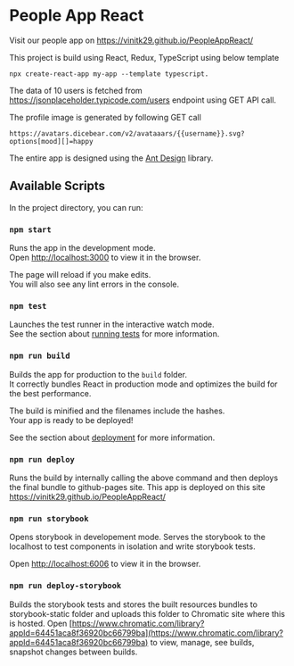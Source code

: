 # People App React

Visit our people app on https://vinitk29.github.io/PeopleAppReact/

This project is build using React, Redux, TypeScript using below template
```
npx create-react-app my-app --template typescript.
```

The data of 10 users is fetched from https://jsonplaceholder.typicode.com/users endpoint using GET API call.

The profile image is generated by following GET call
```
https://avatars.dicebear.com/v2/avataaars/{{username}}.svg?options[mood][]=happy
```

The entire app is designed using the [Ant Design](https://ant.design/) library.

## Available Scripts

In the project directory, you can run:

### `npm start`

Runs the app in the development mode.\
Open [http://localhost:3000](http://localhost:3000) to view it in the browser.

The page will reload if you make edits.\
You will also see any lint errors in the console.

### `npm test`

Launches the test runner in the interactive watch mode.\
See the section about [running tests](https://facebook.github.io/create-react-app/docs/running-tests) for more information.

### `npm run build`

Builds the app for production to the `build` folder.\
It correctly bundles React in production mode and optimizes the build for the best performance.

The build is minified and the filenames include the hashes.\
Your app is ready to be deployed!

See the section about [deployment](https://facebook.github.io/create-react-app/docs/deployment) for more information.


### `npm run deploy`

Runs the build by internally calling the above command and then deploys the final bundle to github-pages site.
This app is deployed on this site https://vinitk29.github.io/PeopleAppReact/ 

### `npm run storybook`

Opens storybook in developement mode. Serves the storybook to the localhost to test components in isolation and write storybook tests.

Open [http://localhost:6006](http://localhost:6006) to view it in the browser.

### `npm run deploy-storybook`

Builds the storybook tests and stores the built resources bundles to storybook-static folder and uploads this folder to Chromatic site where this is hosted.
Open [https://www.chromatic.com/library?appId=64451aca8f36920bc66799ba](https://www.chromatic.com/library?appId=64451aca8f36920bc66799ba) to view, manage, see builds, snapshot changes between builds.




